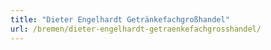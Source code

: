 ```yaml
---
title: "Dieter Engelhardt Getränkefachgroßhandel"
url: /bremen/dieter-engelhardt-getraenkefachgrosshandel/
---
```

